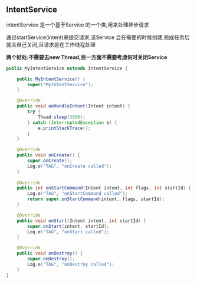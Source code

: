 ## IntentService

intentService 是一个基于Service 的一个类,用来处理异步请求


通过startService(intent)来提交请求,该Service 会在需要的时候创建,完成任务后就会自己关闭,且请求是在工作线程处理


**两个好处:不需要去new Thread,另一方面不需要考虑何时关闭Service**

```java
public MyIntentService extends IntentService {

    public MyIntentService() {
        super("MyIntentService");
    }

    @Override
    public void onHandleIntent(Intent intent) {
        try {
            Thead.sleep(3000);
        } catch (InterruptedException e) {
            e.printStackTrace();
        }
    }

    @Override
    public void onCreate() {
        super.onCreate();
        Log.e("TAG", "onCreate called");
    }
    
    @Override
    public int onStartCommand(Intent intent, int flags, int startId) {
        Log.e("TAG", "onStartCommand called");
        return super.onStartCommand(intent, flags, startId);
    }

    @Override
    public void onStart(Intent intent, int startId) {
        super.onStart(intent, startId);
        Log.e("TAG", "onStart called");
    }

    @Override
    public void onDestroy() {
        super.onDestroy();
        Log.e("TAG", "onDestroy called");
    }
}
```